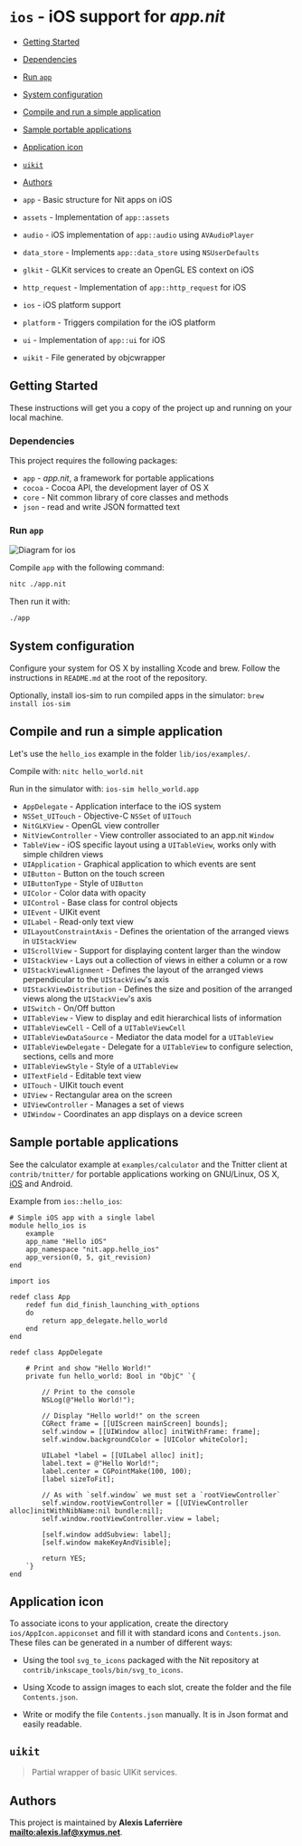 # `ios` - iOS support for _app.nit_

* [Getting Started](#Getting-Started)

* [Dependencies](#Dependencies)

* [Run `app`](#Run-`app`)

* [System configuration](#System-configuration)

* [Compile and run a simple application](#Compile-and-run-a-simple-application)

* [Sample portable applications](#Sample-portable-applications)

* [Application icon](#Application-icon)

* [`uikit`](#`uikit`)

* [Authors](#Authors)

* `app` - Basic structure for Nit apps on iOS

* `assets` - Implementation of `app::assets`

* `audio` - iOS implementation of `app::audio` using `AVAudioPlayer`

* `data_store` - Implements `app::data_store` using `NSUserDefaults`

* `glkit` - GLKit services to create an OpenGL ES context on iOS

* `http_request` - Implementation of `app::http_request` for iOS

* `ios` - iOS platform support

* `platform` - Triggers compilation for the iOS platform

* `ui` - Implementation of `app::ui` for iOS

* `uikit` - File generated by objcwrapper

## Getting Started

These instructions will get you a copy of the project up and running on your local machine.

### Dependencies

This project requires the following packages:

* `app` - _app.nit_, a framework for portable applications
* `cocoa` - Cocoa API, the development layer of OS X
* `core` - Nit common library of core classes and methods
* `json` - read and write JSON formatted text

### Run `app`

![Diagram for `ios`](uml-ios-2.svg)

Compile `app` with the following command:

~~~bash
nitc ./app.nit
~~~

Then run it with:

~~~bash
./app
~~~

## System configuration

Configure your system for OS X by installing Xcode and brew.
Follow the instructions in `README.md` at the root of the repository.

Optionally, install ios-sim to run compiled apps in the simulator: `brew install ios-sim`

## Compile and run a simple application

Let's use the `hello_ios` example in the folder `lib/ios/examples/`.

Compile with: `nitc hello_world.nit`

Run in the simulator with: `ios-sim hello_world.app`

* `AppDelegate` - Application interface to the iOS system
* `NSSet_UITouch` - Objective-C `NSSet` of `UITouch`
* `NitGLKView` - OpenGL view controller
* `NitViewController` - View controller associated to an app.nit `Window`
* `TableView` - iOS specific layout using a `UITableView`, works only with simple children views
* `UIApplication` - Graphical application to which events are sent
* `UIButton` - Button on the touch screen
* `UIButtonType` - Style of `UIButton`
* `UIColor` - Color data with opacity
* `UIControl` - Base class for control objects
* `UIEvent` - UIKit event
* `UILabel` - Read-only text view
* `UILayoutConstraintAxis` - Defines the orientation of the arranged views in `UIStackView`
* `UIScrollView` - Support for displaying content larger than the window
* `UIStackView` - Lays out a collection of views in either a column or a row
* `UIStackViewAlignment` - Defines the layout of the arranged views perpendicular to the `UIStackView`'s axis
* `UIStackViewDistribution` - Defines the size and position of the arranged views along the `UIStackView`'s axis
* `UISwitch` - On/Off button
* `UITableView` - View to display and edit hierarchical lists of information
* `UITableViewCell` - Cell of a `UITableViewCell`
* `UITableViewDataSource` - Mediator the data model for a `UITableView`
* `UITableViewDelegate` - Delegate for a `UITableView` to configure selection, sections, cells and more
* `UITableViewStyle` - Style of a `UITableView`
* `UITextField` - Editable text view
* `UITouch` - UIKit touch event
* `UIView` - Rectangular area on the screen
* `UIViewController` - Manages a set of views
* `UIWindow` - Coordinates an app displays on a device screen

## Sample portable applications

See the calculator example at `examples/calculator` and the Tnitter client at `contrib/tnitter/`
for portable applications working on GNU/Linux, OS X, [iOS](ios) and Android.

Example from `ios::hello_ios`:

~~~
# Simple iOS app with a single label
module hello_ios is
	example
	app_name "Hello iOS"
	app_namespace "nit.app.hello_ios"
	app_version(0, 5, git_revision)
end

import ios

redef class App
	redef fun did_finish_launching_with_options
	do
		return app_delegate.hello_world
	end
end

redef class AppDelegate

	# Print and show "Hello World!"
	private fun hello_world: Bool in "ObjC" `{

		// Print to the console
		NSLog(@"Hello World!");

		// Display "Hello world!" on the screen
		CGRect frame = [[UIScreen mainScreen] bounds];
		self.window = [[UIWindow alloc] initWithFrame: frame];
		self.window.backgroundColor = [UIColor whiteColor];

		UILabel *label = [[UILabel alloc] init];
		label.text = @"Hello World!";
		label.center = CGPointMake(100, 100);
		[label sizeToFit];

		// As with `self.window` we must set a `rootViewController`
		self.window.rootViewController = [[UIViewController alloc]initWithNibName:nil bundle:nil];
		self.window.rootViewController.view = label;

		[self.window addSubview: label];
		[self.window makeKeyAndVisible];

		return YES;
	`}
end
~~~

## Application icon

To associate icons to your application, create the directory `ios/AppIcon.appiconset` and fill it with standard icons and `Contents.json`.
These files can be generated in a number of different ways:

* Using the tool `svg_to_icons` packaged with the Nit repository at `contrib/inkscape_tools/bin/svg_to_icons`.

* Using Xcode to assign images to each slot, create the folder and the file `Contents.json`.

* Write or modify the file `Contents.json` manually.
  It is in Json format and easily readable.

## `uikit`

> Partial wrapper of basic UIKit services.

## Authors

This project is maintained by **Alexis Laferrière <mailto:alexis.laf@xymus.net>**.
